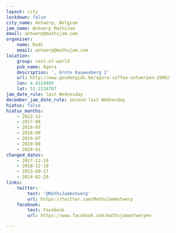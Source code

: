 ```yaml
---
layout: city
lockdown: false
city_name: Antwerp, Belgium
jam_name: Antwerp MathsJam
email: antwerp@mathsjam.com
organiser:
    name: Rudi
    email: antwerp@mathsjam.com
location:
    group: rest-of-world
    pub_name: Agora
    description: ', Grote Kauwenberg 2'
    url: http://www.goudengids.be/agora-caffee-antwerpen-2000/
    lon: 4.4114405
    lat: 51.2234707
jam_date_rule: last Wednesday
december_jam_date_rule: second-last Wednesday
hiatus: false
hiatus_months:
    - 2022-12
    - 2017-08
    - 2018-07
    - 2018-08
    - 2019-07
    - 2019-08
    - 2020-01
changed_dates:
    - 2017-12-19
    - 2018-12-18
    - 2023-09-17
    - 2024-02-29
links:
    twitter:
        text: '@MathsJamAntwerp'
        url: https://twitter.com/MathsJamAntwerp
    facebook:
        text: Facebook
        url: https://www.facebook.com/mathsjamantwerpen

---
```


